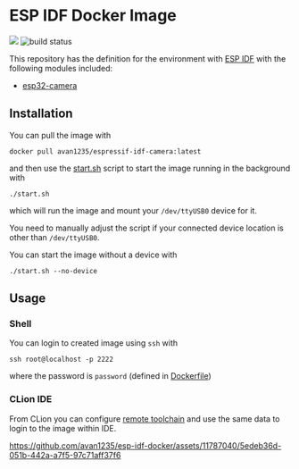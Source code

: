 # ESP IDF Docker Image

[<img src="https://img.shields.io/badge/dockerhub-download-blue.svg?logo=docker">](https://hub.docker.com/repository/docker/avan1235/espressif-idf-camera)
![build status](https://img.shields.io/github/actions/workflow/status/avan1235/esp-idf-docker/docker-image.yml?branch=master)

This repository has the definition for the environment with [ESP IDF](https://github.com/espressif/esp-idf)
with the following modules included:

- [esp32-camera](https://github.com/espressif/esp32-camera)

## Installation

You can pull the image with

```shell
docker pull avan1235/espressif-idf-camera:latest
```

and then use the [start.sh](./start.sh) script to start the image running in the background with

```shell
./start.sh
```

which will run the image and mount your `/dev/ttyUSB0` device for it.

You need to manually adjust the script if your connected device location is other than `/dev/ttyUSB0`.

You can start the image without a device with

```shell
./start.sh --no-device
```

## Usage

### Shell

You can login to created image using `ssh` with

```shell
ssh root@localhost -p 2222
```

where the password is `password` (defined in [Dockerfile](./Dockerfile))

### CLion IDE

From CLion you can configure [remote toolchain](https://www.jetbrains.com/help/clion/remote-projects-support.html)
and use the same data to login to the image within IDE.

https://github.com/avan1235/esp-idf-docker/assets/11787040/5edeb36d-051b-442a-a7f5-97c71aff37f6

